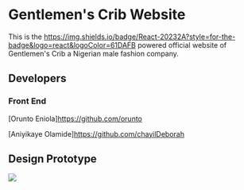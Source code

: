 # Gentlemen's Crib Website
This is the <https://img.shields.io/badge/React-20232A?style=for-the-badge&logo=react&logoColor=61DAFB> powered official website of Gentlemen's Crib a Nigerian male fashion company.

## Developers
### Front End
[Orunto Eniola]<https://github.com/orunto>

[Aniyikaye Olamide]<https://github.com/chayilDeborah>

## Design Prototype
[<img src="https://img.shields.io/badge/Figma-F24E1E?style=for-the-badge&logo=figma&logoColor=white">](https://www.figma.com/file/0e7tdvNKQrKFZg5SyBEJr7/Gentlemen's-Crib?node-id=0%3A1)

